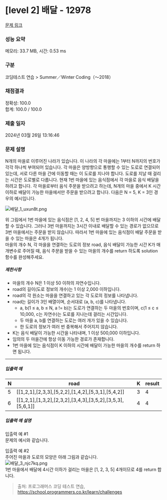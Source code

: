 # [level 2] 배달 - 12978 

[문제 링크](https://school.programmers.co.kr/learn/courses/30/lessons/12978) 

### 성능 요약

메모리: 33.7 MB, 시간: 0.53 ms

### 구분

코딩테스트 연습 > Summer／Winter Coding（～2018）

### 채점결과

정확성: 100.0<br/>합계: 100.0 / 100.0

### 제출 일자

2024년 03월 26일 13:16:46

### 문제 설명

<p>N개의 마을로 이루어진 나라가 있습니다. 이 나라의 각 마을에는 1부터 N까지의 번호가 각각 하나씩 부여되어 있습니다. 각 마을은 양방향으로 통행할 수 있는 도로로 연결되어 있는데, 서로 다른 마을 간에 이동할 때는 이 도로를 지나야 합니다. 도로를 지날 때 걸리는 시간은 도로별로 다릅니다. 현재 1번 마을에 있는 음식점에서 각 마을로 음식 배달을 하려고 합니다. 각 마을로부터 음식 주문을 받으려고 하는데, N개의 마을 중에서 K 시간 이하로 배달이 가능한 마을에서만 주문을 받으려고 합니다. 다음은 N = 5, K = 3인 경우의 예시입니다.</p>

<p><img src="https://grepp-programmers.s3.ap-northeast-2.amazonaws.com/files/production/d7779d88-084c-4ffa-ae9f-2a42f97d3bbf/%E1%84%87%E1%85%A2%E1%84%83%E1%85%A1%E1%86%AF_1_uxun8t.png" title="" alt="배달_1_uxun8t.png"></p>

<p>위 그림에서 1번 마을에 있는 음식점은 [1, 2, 4, 5] 번 마을까지는 3 이하의 시간에 배달할 수 있습니다. 그러나 3번 마을까지는 3시간 이내로 배달할 수 있는 경로가 없으므로 3번 마을에서는 주문을 받지 않습니다. 따라서 1번 마을에 있는 음식점이 배달 주문을 받을 수 있는 마을은 4개가 됩니다.<br>
마을의 개수 N, 각 마을을 연결하는 도로의 정보 road, 음식 배달이 가능한 시간 K가 매개변수로 주어질 때, 음식 주문을 받을 수 있는 마을의 개수를 return 하도록 solution 함수를 완성해주세요.</p>

<h5>제한사항</h5>

<ul>
<li>마을의 개수 N은 1 이상 50 이하의 자연수입니다.</li>
<li>road의 길이(도로 정보의 개수)는 1 이상 2,000 이하입니다.</li>
<li>road의 각 원소는 마을을 연결하고 있는 각 도로의 정보를 나타냅니다.</li>
<li>road는 길이가 3인 배열이며, 순서대로 (a, b, c)를 나타냅니다.

<ul>
<li>a, b(1 ≤ a, b ≤ N, a != b)는 도로가 연결하는 두 마을의 번호이며, c(1 ≤ c ≤ 10,000, c는 자연수)는 도로를 지나는데 걸리는 시간입니다.</li>
<li>두 마을 a, b를 연결하는 도로는 여러 개가 있을 수 있습니다.</li>
<li>한 도로의 정보가 여러 번 중복해서 주어지지 않습니다.</li>
</ul></li>
<li>K는 음식 배달이 가능한 시간을 나타내며, 1 이상 500,000 이하입니다.</li>
<li>임의의 두 마을간에 항상 이동 가능한 경로가 존재합니다.</li>
<li>1번 마을에 있는 음식점이 K 이하의 시간에 배달이 가능한 마을의 개수를 return 하면 됩니다.</li>
</ul>

<hr>

<h5>입출력 예</h5>
<table class="table">
        <thead><tr>
<th>N</th>
<th>road</th>
<th>K</th>
<th>result</th>
</tr>
</thead>
        <tbody><tr>
<td>5</td>
<td>[[1,2,1],[2,3,3],[5,2,2],[1,4,2],[5,3,1],[5,4,2]]</td>
<td>3</td>
<td>4</td>
</tr>
<tr>
<td>6</td>
<td>[[1,2,1],[1,3,2],[2,3,2],[3,4,3],[3,5,2],[3,5,3],[5,6,1]]</td>
<td>4</td>
<td>4</td>
</tr>
</tbody>
      </table>
<h5>입출력 예 설명</h5>

<p>입출력 예 #1<br>
문제의 예시와 같습니다.</p>

<p>입출력 예 #2<br>
주어진 마을과 도로의 모양은 아래 그림과 같습니다.<br>
<img src="https://grepp-programmers.s3.ap-northeast-2.amazonaws.com/files/production/993685f2-6b97-4fe3-85b5-47c085dc1bf3/%E1%84%87%E1%85%A2%E1%84%83%E1%85%A1%E1%86%AF_3_njc7kq.png" title="" alt="배달_3_njc7kq.png"><br>
1번 마을에서 배달에 4시간 이하가 걸리는 마을은 [1, 2, 3, 5] 4개이므로 4를 return 합니다.</p>


> 출처: 프로그래머스 코딩 테스트 연습, https://school.programmers.co.kr/learn/challenges